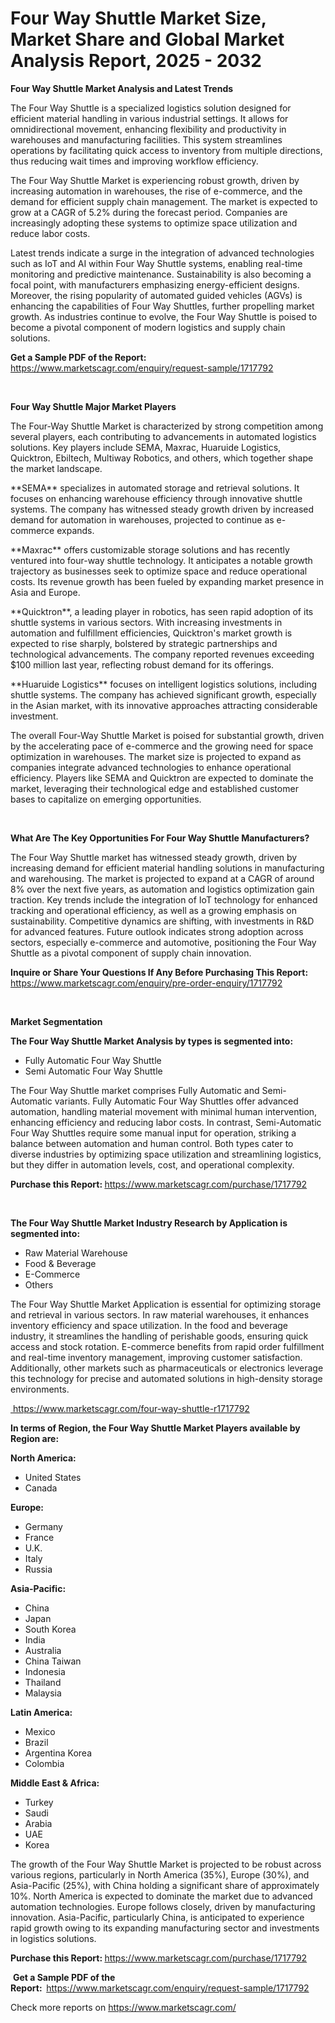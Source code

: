 <p><h1>Four Way Shuttle Market Size, Market Share and Global Market Analysis Report, 2025 - 2032</h1></p><p><strong>Four Way Shuttle Market Analysis and Latest Trends</strong></p>
<p><p>The Four Way Shuttle is a specialized logistics solution designed for efficient material handling in various industrial settings. It allows for omnidirectional movement, enhancing flexibility and productivity in warehouses and manufacturing facilities. This system streamlines operations by facilitating quick access to inventory from multiple directions, thus reducing wait times and improving workflow efficiency.</p><p>The Four Way Shuttle Market is experiencing robust growth, driven by increasing automation in warehouses, the rise of e-commerce, and the demand for efficient supply chain management. The market is expected to grow at a CAGR of 5.2% during the forecast period. Companies are increasingly adopting these systems to optimize space utilization and reduce labor costs.</p><p>Latest trends indicate a surge in the integration of advanced technologies such as IoT and AI within Four Way Shuttle systems, enabling real-time monitoring and predictive maintenance. Sustainability is also becoming a focal point, with manufacturers emphasizing energy-efficient designs. Moreover, the rising popularity of automated guided vehicles (AGVs) is enhancing the capabilities of Four Way Shuttles, further propelling market growth. As industries continue to evolve, the Four Way Shuttle is poised to become a pivotal component of modern logistics and supply chain solutions.</p></p>
<p><strong>Get a Sample PDF of the Report:&nbsp;</strong> <a href="https://www.marketscagr.com/enquiry/request-sample/1717792?utm_campaign=2304&utm_medium=2&utm_source=Github&utm_content=ia&utm_term=09042025&utm_id=four-way-shuttle">https://www.marketscagr.com/enquiry/request-sample/1717792</a></p>
<p>&nbsp;</p>
<p><strong>Four Way Shuttle Major Market Players</strong></p>
<p><p>The Four-Way Shuttle Market is characterized by strong competition among several players, each contributing to advancements in automated logistics solutions. Key players include SEMA, Maxrac, Huaruide Logistics, Quicktron, Ebiltech, Multiway Robotics, and others, which together shape the market landscape.</p><p>**SEMA** specializes in automated storage and retrieval solutions. It focuses on enhancing warehouse efficiency through innovative shuttle systems. The company has witnessed steady growth driven by increased demand for automation in warehouses, projected to continue as e-commerce expands.</p><p>**Maxrac** offers customizable storage solutions and has recently ventured into four-way shuttle technology. It anticipates a notable growth trajectory as businesses seek to optimize space and reduce operational costs. Its revenue growth has been fueled by expanding market presence in Asia and Europe.</p><p>**Quicktron**, a leading player in robotics, has seen rapid adoption of its shuttle systems in various sectors. With increasing investments in automation and fulfillment efficiencies, Quicktron's market growth is expected to rise sharply, bolstered by strategic partnerships and technological advancements. The company reported revenues exceeding $100 million last year, reflecting robust demand for its offerings.</p><p>**Huaruide Logistics** focuses on intelligent logistics solutions, including shuttle systems. The company has achieved significant growth, especially in the Asian market, with its innovative approaches attracting considerable investment.</p><p>The overall Four-Way Shuttle Market is poised for substantial growth, driven by the accelerating pace of e-commerce and the growing need for space optimization in warehouses. The market size is projected to expand as companies integrate advanced technologies to enhance operational efficiency. Players like SEMA and Quicktron are expected to dominate the market, leveraging their technological edge and established customer bases to capitalize on emerging opportunities.</p></p>
<p>&nbsp;</p>
<p><strong>What Are The Key Opportunities For Four Way Shuttle Manufacturers?</strong></p>
<p><p>The Four Way Shuttle market has witnessed steady growth, driven by increasing demand for efficient material handling solutions in manufacturing and warehousing. The market is projected to expand at a CAGR of around 8% over the next five years, as automation and logistics optimization gain traction. Key trends include the integration of IoT technology for enhanced tracking and operational efficiency, as well as a growing emphasis on sustainability. Competitive dynamics are shifting, with investments in R&D for advanced features. Future outlook indicates strong adoption across sectors, especially e-commerce and automotive, positioning the Four Way Shuttle as a pivotal component of supply chain innovation.</p></p>
<p><strong>Inquire or Share Your Questions If Any Before Purchasing This Report:</strong> <a href="https://www.marketscagr.com/enquiry/pre-order-enquiry/1717792?utm_campaign=2304&utm_medium=2&utm_source=Github&utm_content=ia&utm_term=09042025&utm_id=four-way-shuttle">https://www.marketscagr.com/enquiry/pre-order-enquiry/1717792</a></p>
<p>&nbsp;</p>
<p><strong>Market Segmentation</strong></p>
<p><strong>The Four Way Shuttle Market Analysis by types is segmented into:</strong></p>
<p><ul><li>Fully Automatic Four Way Shuttle</li><li>Semi Automatic Four Way Shuttle</li></ul></p>
<p><p>The Four Way Shuttle market comprises Fully Automatic and Semi-Automatic variants. Fully Automatic Four Way Shuttles offer advanced automation, handling material movement with minimal human intervention, enhancing efficiency and reducing labor costs. In contrast, Semi-Automatic Four Way Shuttles require some manual input for operation, striking a balance between automation and human control. Both types cater to diverse industries by optimizing space utilization and streamlining logistics, but they differ in automation levels, cost, and operational complexity.</p></p>
<p><strong>Purchase this Report:&nbsp;</strong><a href="https://www.marketscagr.com/purchase/1717792?utm_campaign=2304&utm_medium=2&utm_source=Github&utm_content=ia&utm_term=09042025&utm_id=four-way-shuttle">https://www.marketscagr.com/purchase/1717792</a></p>
<p>&nbsp;</p>
<p><strong>The Four Way Shuttle Market Industry Research by Application is segmented into:</strong></p>
<p><ul><li>Raw Material Warehouse</li><li>Food & Beverage</li><li>E-Commerce</li><li>Others</li></ul></p>
<p><p>The Four Way Shuttle Market Application is essential for optimizing storage and retrieval in various sectors. In raw material warehouses, it enhances inventory efficiency and space utilization. In the food and beverage industry, it streamlines the handling of perishable goods, ensuring quick access and stock rotation. E-commerce benefits from rapid order fulfillment and real-time inventory management, improving customer satisfaction. Additionally, other markets such as pharmaceuticals or electronics leverage this technology for precise and automated solutions in high-density storage environments.</p></p>
<p><a href="https://www.marketscagr.com/four-way-shuttle-r1717792?utm_campaign=2304&utm_medium=2&utm_source=Github&utm_content=ia&utm_term=09042025&utm_id=four-way-shuttle">&nbsp;https://www.marketscagr.com/four-way-shuttle-r1717792</a></p>
<p><strong>In terms of Region, the Four Way Shuttle Market Players available by Region are:</strong></p>
<p>
    <p> <strong> North America: </strong>
        <ul>
            <li>United States</li>
            <li>Canada</li>
        </ul>
        </p> 
    <p> <strong> Europe: </strong>
        <ul>
            <li>Germany</li>
            <li>France</li>
            <li>U.K.</li>
            <li>Italy</li>
            <li>Russia</li>
        </ul>
        </p> 
    <p> <strong> Asia-Pacific: </strong>
        <ul>
            <li>China</li>
            <li>Japan</li>
            <li>South Korea</li>
            <li>India</li>
            <li>Australia</li>
            <li>China Taiwan</li>
            <li>Indonesia</li>
            <li>Thailand</li>
            <li>Malaysia</li>
        </ul>
        </p> 
    <p> <strong> Latin America: </strong>
        <ul>
            <li>Mexico</li>
            <li>Brazil</li>
            <li>Argentina Korea</li>
            <li>Colombia</li>
        </ul>
        </p> 
    <p> <strong> Middle East & Africa: </strong>
        <ul>
            <li>Turkey</li>
            <li>Saudi</li>
            <li>Arabia</li>
            <li>UAE</li>
            <li>Korea</li>
        </ul>
    </p>
    </p>
<p><p>The growth of the Four Way Shuttle Market is projected to be robust across various regions, particularly in North America (35%), Europe (30%), and Asia-Pacific (25%), with China holding a significant share of approximately 10%. North America is expected to dominate the market due to advanced automation technologies. Europe follows closely, driven by manufacturing innovation. Asia-Pacific, particularly China, is anticipated to experience rapid growth owing to its expanding manufacturing sector and investments in logistics solutions.</p></p>
<p><strong>Purchase this Report: </strong><a href="https://www.marketscagr.com/purchase/1717792?utm_campaign=2304&utm_medium=2&utm_source=Github&utm_content=ia&utm_term=09042025&utm_id=four-way-shuttle">https://www.marketscagr.com/purchase/1717792</a></p>
<p>&nbsp;<strong>Get a Sample PDF of the Report:&nbsp;&nbsp;</strong><a href="https://www.marketscagr.com/enquiry/request-sample/1717792?utm_campaign=2304&utm_medium=2&utm_source=Github&utm_content=ia&utm_term=09042025&utm_id=four-way-shuttle">https://www.marketscagr.com/enquiry/request-sample/1717792</a></p>
<p><strong></strong></p>
<p>Check more reports on <a href="https://www.marketscagr.com/?utm_campaign=2304&utm_medium=2&utm_source=Github&utm_content=ia&utm_term=09042025&utm_id=four-way-shuttle">https://www.marketscagr.com/</a></p>